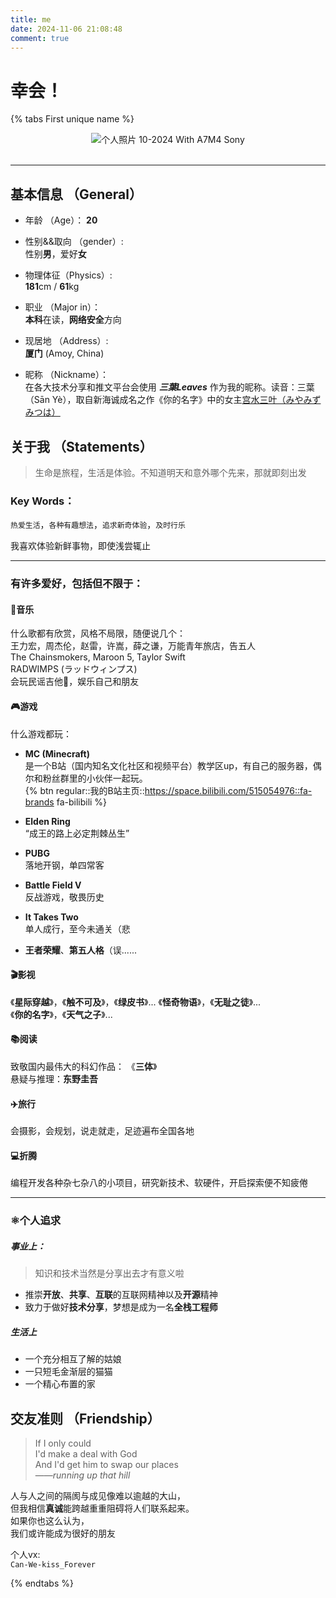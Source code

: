 ```yaml
---
title: me
date: 2024-11-06 21:08:48
comment: true
---
```

# 幸会！
{% tabs First unique name %}
<!-- tab 了解 -->

<div style="text-align: center;">
    <img src="https://leaves520-1326362500.cos.ap-nanjing.myqcloud.com/DSC06715.JPG"
         alt="个人照片"> 
        10-2024 With A7M4 Sony
</div><br>

---
## 基本信息 （General）

- 年龄 （Age）：
  **20**
  

- 性别&&取向 （gender）:  
性别**男**，爱好**女**
  

- 物理体征（Physics）:  
**181**cm / **61**kg
  

- 职业 （Major in）：  
**本科**在读，**网络安全**方向
  

- 现居地 （Address）:  
**厦门** (Amoy, China)  
  

- 昵称 （Nickname）：  
在各大技术分享和推文平台会使用 ***三葉Leaves*** 作为我的昵称。读音：三葉（Sān Yè），取自新海诚成名之作《你的名字》中的女主[宫水三叶（みやみず みつは）](https://baike.baidu.com/item/%E5%AE%AB%E6%B0%B4%E4%B8%89%E5%8F%B6/20095281)

## 关于我 （Statements）
> 生命是旅程，生活是体验。不知道明天和意外哪个先来，那就即刻出发
  

### Key Words：  
`热爱生活`，`各种有趣想法`，`追求新奇体验`，`及时行乐`

我喜欢体验新鲜事物，即使浅尝辄止  
  

---  
### 有许多爱好，包括但不限于：
#### 🎵音乐
什么歌都有欣赏，风格不局限，随便说几个：  
王力宏，周杰伦，赵雷，许嵩，薛之谦，万能青年旅店，告五人  
The Chainsmokers, Maroon 5, Taylor Swift  
RADWIMPS (ラッドウィンプス)  
会玩民谣吉他🎸，娱乐自己和朋友  
  
  

#### 🎮游戏
什么游戏都玩：
- **MC (Minecraft)**   
是一个B站（国内知名文化社区和视频平台）教学区up，有自己的服务器，偶尔和粉丝群里的小伙伴一起玩。  
  {% btn regular::我的B站主页::https://space.bilibili.com/515054976::fa-brands fa-bilibili %}

- **Elden Ring**  
“成王的路上必定荆棘丛生”
- **PUBG**  
落地开钢，单四常客
- **Battle Field V**  
反战游戏，敬畏历史  
- **It Takes Two**  
单人成行，至今未通关（悲  
- **王者荣耀**、**第五人格**（误......  
  
  

#### 🎬影视
《**星际穿越**》，《**触不可及**》，《**绿皮书**》...
《**怪奇物语**》，《**无耻之徒**》...  
《**你的名字**》，《**天气之子**》...  

  

#### 📚阅读
致敬国内最伟大的科幻作品： 《**三体**》  
悬疑与推理：**东野圭吾**  
  
  

#### ✈️旅行
会摄影，会规划，说走就走，足迹遍布全国各地
  
  

#### 💻折腾
编程开发各种杂七杂八的小项目，研究新技术、软硬件，开启探索便不知疲倦  
  

---
### ⚛️个人追求
##### 事业上：  
> 知识和技术当然是分享出去才有意义啦  

- 推崇**开放**、**共享**、**互联**的互联网精神以及**开源**精神  
- 致力于做好**技术分享**，梦想是成为一名**全栈工程师**  
##### 生活上  

+ 一个充分相互了解的姑娘  
+ 一只短毛金渐层的猫猫  
+ 一个精心布置的家

<!-- endtab -->
<!-- tab 结缘 -->

## 交友准则 （Friendship）
> If I only could  
> I'd make a deal with God  
> And I'd get him to swap our places  
> ——*running up that hill*



人与人之间的隔阂与成见像难以逾越的大山，  
但我相信**真诚**能跨越重重阻碍将人们联系起来。  
如果你也这么认为，  
我们或许能成为很好的朋友

个人vx:  
`Can-We-kiss_Forever`  
<!-- endtab -->

{% endtabs %}